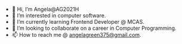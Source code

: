 - 👋 Hi, I’m Angela@AG2021H
- 👀 I’m interested in computer software.
- 🌱 I’m currently learning Frontend Developer @ MCAS. 
- 💞️ I’m looking to collaborate on a career in Computer Programming.
- 📫 How to reach me @ angelagreen375@gmail.com.

<!---
AG2021H/AG2021H is a ✨ special ✨ repository because its `README.md` (this file) appears on your GitHub profile.
You can click the Preview link to take a look at your changes.
--->
